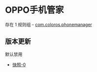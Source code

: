 # OPPO手机管家

存在 1 规则组 - [com.coloros.phonemanager](/src/apps/com.coloros.phonemanager.ts)

## 版本更新

默认禁用

- [快照-0](https://i.gkd.li/import/13194979)
